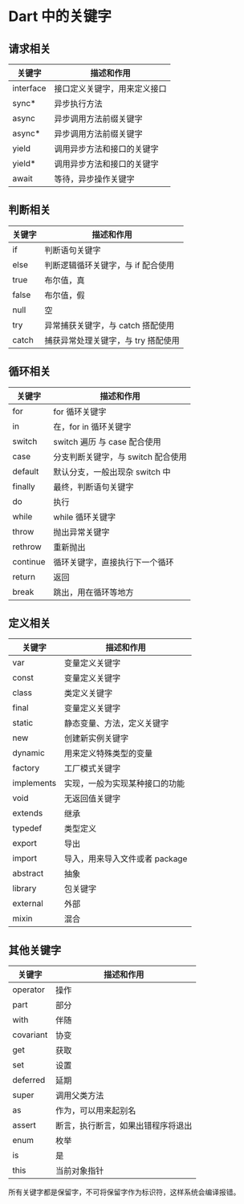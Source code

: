 # Dart 中的关键字

## 请求相关

关键字 | 描述和作用
 --  |   --
interface | 接口定义关键字，用来定义接口
sync* | 异步执行方法
async | 异步调用方法前缀关键字
async* | 异步调用方法前缀关键字
yield | 调用异步方法和接口的关键字
yield* | 调用异步方法和接口的关键字
await | 等待，异步操作关键字

## 判断相关

关键字 | 描述和作用
 --  |   --
if | 判断语句关键字
else | 判断逻辑循环关键字，与 if 配合使用
true | 布尔值，真
false | 布尔值，假
null | 空
try | 异常捕获关键字，与 catch 搭配使用
catch | 捕获异常处理关键字，与 try 搭配使用

## 循环相关
关键字 | 描述和作用
 --  |   --
for | for 循环关键字
in | 在，for in 循环关键字
switch | switch 遍历 与 case 配合使用
case | 分支判断关键字，与 switch 配合使用
default | 默认分支，一般出现杂 switch 中
finally | 最终，判断语句关键字
do | 执行
while | while 循环关键字
throw | 抛出异常关键字
rethrow | 重新抛出
continue | 循环关键字，直接执行下一个循环
return | 返回
break | 跳出，用在循环等地方

## 定义相关

关键字 | 描述和作用
 --  |   --
var | 变量定义关键字
const | 变量定义关键字
class | 类定义关键字
final | 变量定义关键字
static | 静态变量、方法，定义关键字
new | 创建新实例关键字
dynamic | 用来定义特殊类型的变量
factory | 工厂模式关键字
implements | 实现，一般为实现某种接口的功能
void | 无返回值关键字
extends | 继承
typedef | 类型定义
export | 导出
import | 导入，用来导入文件或者 package
abstract | 抽象
library | 包关键字
external | 外部
mixin | 混合

## 其他关键字

关键字 | 描述和作用
 --  |   --
operator | 操作
part | 部分
with | 伴随
covariant | 协变
get | 获取
set | 设置
deferred | 延期
super | 调用父类方法
as | 作为，可以用来起别名
assert | 断言，执行断言，如果出错程序将退出
enum | 枚举
is | 是
this | 当前对象指针

所有关键字都是保留字，不可将保留字作为标识符，这样系统会编译报错。